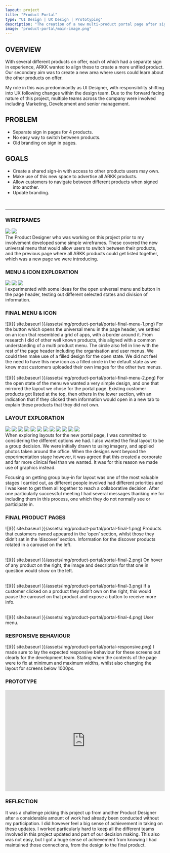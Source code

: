 ```yaml
---
layout: project
title: "Product Portal"
type: "UI Design | UX Design | Prototyping"
description: "The creation of a new multi-product portal page after signing in, for financial automation platform ARKK Solutions."
image: "product-portal/main-image.png"
---
```


## OVERVIEW
With several different products on offer, each of which had a separate sign in experience, ARKK wanted to align these to create a more unified product. Our secondary aim was to create a new area where users could learn about the other products on offer.

My role in this was predominantly as UI Designer, with responsibility shifting into UX following changes within the design team. Due to the forward facing nature of this project, multiple teams across the company were involved including Marketing, Development and senior management.

## PROBLEM
- Separate sign in pages for 4 products.
- No easy way to switch between products.
- Old branding on sign in pages.

## GOALS
- Create a shared sign-in with access to other products users may own. 
- Make use of this new space to advertise all ARKK products.
- Allow customers to navigate between different products when signed into another.
- Update branding.

<br>

---

### WIREFRAMES
<div class="row two-image">
    <img src="{{ site.baseurl }}/assets/img/product-portal/portal-wireframes-1.png">
    <img src="{{ site.baseurl }}/assets/img/product-portal/portal-wireframes-2.png">
</div>
The Product Designer who was working on this project prior to my involvement developed some simple wireframes. These covered the new universal menu that would allow users to switch between their products, and the previous page where all ARKK products could get listed together, which was a new page we were introducing.

### MENU & ICON EXPLORATION
<div class="row three-image">
    <img src="{{ site.baseurl }}/assets/img/product-portal/portal-menu-icon-1.png">
    <img src="{{ site.baseurl }}/assets/img/product-portal/portal-menu-icon-2.png">
    <img src="{{ site.baseurl }}/assets/img/product-portal/portal-menu-icon-3.png">
</div>
I experimented with some ideas for the open universal menu and button in the page header, testing out different selected states and division of information. 

### FINAL MENU & ICON
![]({{ site.baseurl }}/assets/img/product-portal/portal-final-menu-1.png)
For the button which opens the universal menu in the page header, we settled on an icon that resembled a grid of apps, with a border around it. From research I did of other well known products, this aligned with a common understanding of a multi product menu. The circle also fell in line with the rest of the page header including the organisation and user menus. We could then make use of a filled design for the open state. We did not feel the need to have this new icon as a filled circle in the default state as we knew most customers uploaded their own images for the other two menus.
<br>
<br>
![]({{ site.baseurl }}/assets/img/product-portal/portal-final-menu-2.png)
For the open state of the menu we wanted a very simple design, and one that mirrored the layout we chose for the portal page. Existing customer products got listed at the top, then others in the lower section, with an indication that if they clicked them information would open in a new tab to explain these products that they did not own.

### LAYOUT EXPLORATION
<div class="row three-column mb32">
    <img src="{{ site.baseurl }}/assets/img/product-portal/portal-exploration-1.png">
    <img src="{{ site.baseurl }}/assets/img/product-portal/portal-exploration-2.png">
    <img src="{{ site.baseurl }}/assets/img/product-portal/portal-exploration-3.png">
    <img src="{{ site.baseurl }}/assets/img/product-portal/portal-exploration-4.png">
    <img src="{{ site.baseurl }}/assets/img/product-portal/portal-exploration-5.png">
    <img src="{{ site.baseurl }}/assets/img/product-portal/portal-exploration-6.png">
    <img src="{{ site.baseurl }}/assets/img/product-portal/portal-exploration-7.png">
    <img src="{{ site.baseurl }}/assets/img/product-portal/portal-exploration-8.png">
    <img src="{{ site.baseurl }}/assets/img/product-portal/portal-exploration-9.png">
    <img src="{{ site.baseurl }}/assets/img/product-portal/portal-exploration-10.png">
    <img src="{{ site.baseurl }}/assets/img/product-portal/portal-exploration-11.png">
    <img src="{{ site.baseurl }}/assets/img/product-portal/portal-exploration-12.png">
</div>
When exploring layouts for the new portal page, I was committed to considering the different options we had. I also wanted the final layout to be a group decision. We were initially drawn to using imagery, and applied photos taken around the office. When the designs went beyond the experimentation stage however, it was agreed that this created a corporate and far more clinical feel than we wanted. It was for this reason we made use of graphics instead.

Focusing on getting group buy-in for layout was one of the most valuable stages I carried out, as different people involved had different priorities and I was keen to get them all together to reach a collaborative decision. After one particularly successful meeting I had several messages thanking me for including them in this process, one which they do not normally see or participate in.


### FINAL PRODUCT PAGES
![]({{ site.baseurl }}/assets/img/product-portal/portal-final-1.png)
Products that customers owned appeared in the ‘open’ section, whilst those they didn’t sat in the ‘discover’ section. Information for the discover products rotated in a carousel on the left.
<br>
<br>

![]({{ site.baseurl }}/assets/img/product-portal/portal-final-2.png)
On hover of any product on the right, the image and description for that one in question would show on the left.
<br>
<br>

![]({{ site.baseurl }}/assets/img/product-portal/portal-final-3.png)
If a customer clicked on a product they didn’t own on the right, this would pause the carousel on that product and expose a button to receive more info.
<br>
<br>

![]({{ site.baseurl }}/assets/img/product-portal/portal-final-4.png)
User menu.


### RESPONSIVE BEHAVIOUR
![]({{ site.baseurl }}/assets/img/product-portal/portal-responsive.png)
I made sure to lay the expected responsive behaviour for these screens out clearly for the development team. Stating when the contents of the page were to fix at minimum and maximum widths, whilst also changing the layout for screens below 1000px.

### PROTOTYPE
<div style="padding:63.08% 0 0 0;position:relative;border: 1px solid #dadada;border-top: 0;"><iframe src="https://player.vimeo.com/video/1008412221?badge=0&amp;autopause=0&amp;player_id=0&amp;app_id=58479" frameborder="0" allow="autoplay; fullscreen; picture-in-picture; clipboard-write" style="position:absolute;top:0;left:0;width:100%;height:100%;" title="Product portal"></iframe></div><script src="https://player.vimeo.com/api/player.js"></script>

### REFLECTION
It was a challenge picking this project up from another Product Designer after a considerable amount of work had already been conducted without my participation. I did however feel a big sense of achievement in taking on these updates. I worked particularly hard to keep all the different teams involved in this project updated and part of our decision making. This also was not easy, but I got a huge sense of achievement from knowing I had maintained those connections, from the design to the final product. 